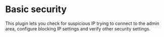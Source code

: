 # Basic security
This plugin lets you check for suspicious IP trying to connect to the admin area, configure blocking IP settings and verify other security settings.